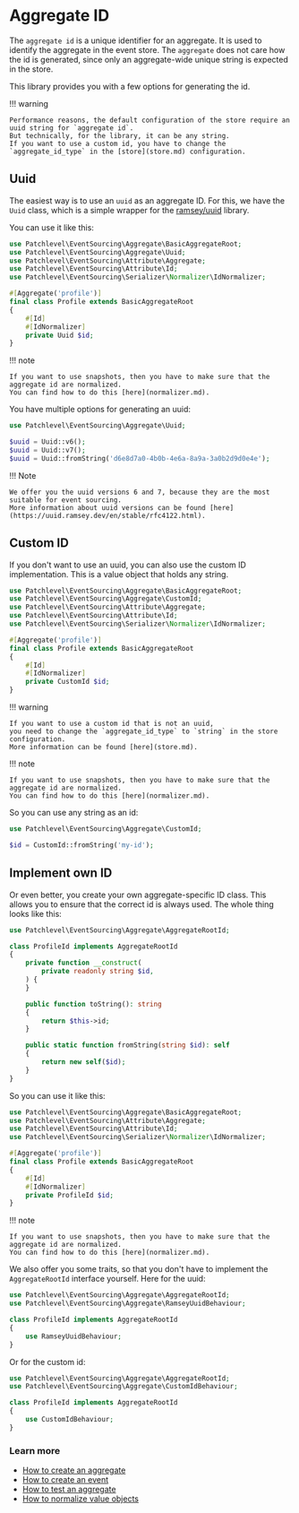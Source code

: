 # Aggregate ID

The `aggregate id` is a unique identifier for an aggregate.
It is used to identify the aggregate in the event store.
The `aggregate` does not care how the id is generated,
since only an aggregate-wide unique string is expected in the store.

This library provides you with a few options for generating the id.

!!! warning

    Performance reasons, the default configuration of the store require an uuid string for `aggregate id`.
    But technically, for the library, it can be any string.
    If you want to use a custom id, you have to change the `aggregate_id_type` in the [store](store.md) configuration.
    
## Uuid

The easiest way is to use an `uuid` as an aggregate ID.
For this, we have the `Uuid` class, which is a simple wrapper for the [ramsey/uuid](https://github.com/ramsey/uuid) library.

You can use it like this:

```php
use Patchlevel\EventSourcing\Aggregate\BasicAggregateRoot;
use Patchlevel\EventSourcing\Aggregate\Uuid;
use Patchlevel\EventSourcing\Attribute\Aggregate;
use Patchlevel\EventSourcing\Attribute\Id;
use Patchlevel\EventSourcing\Serializer\Normalizer\IdNormalizer;

#[Aggregate('profile')]
final class Profile extends BasicAggregateRoot
{
    #[Id]
    #[IdNormalizer]
    private Uuid $id;
}
```
!!! note

    If you want to use snapshots, then you have to make sure that the aggregate id are normalized. 
    You can find how to do this [here](normalizer.md).
    
You have multiple options for generating an uuid:

```php
use Patchlevel\EventSourcing\Aggregate\Uuid;

$uuid = Uuid::v6();
$uuid = Uuid::v7();
$uuid = Uuid::fromString('d6e8d7a0-4b0b-4e6a-8a9a-3a0b2d9d0e4e');
```
!!! Note

    We offer you the uuid versions 6 and 7, because they are the most suitable for event sourcing.
    More information about uuid versions can be found [here](https://uuid.ramsey.dev/en/stable/rfc4122.html).
    
## Custom ID

If you don't want to use an uuid, you can also use the custom ID implementation.
This is a value object that holds any string.

```php
use Patchlevel\EventSourcing\Aggregate\BasicAggregateRoot;
use Patchlevel\EventSourcing\Aggregate\CustomId;
use Patchlevel\EventSourcing\Attribute\Aggregate;
use Patchlevel\EventSourcing\Attribute\Id;
use Patchlevel\EventSourcing\Serializer\Normalizer\IdNormalizer;

#[Aggregate('profile')]
final class Profile extends BasicAggregateRoot
{
    #[Id]
    #[IdNormalizer]
    private CustomId $id;
}
```
!!! warning

    If you want to use a custom id that is not an uuid, 
    you need to change the `aggregate_id_type` to `string` in the store configuration.
    More information can be found [here](store.md).
    
!!! note

    If you want to use snapshots, then you have to make sure that the aggregate id are normalized. 
    You can find how to do this [here](normalizer.md).
    
So you can use any string as an id:

```php
use Patchlevel\EventSourcing\Aggregate\CustomId;

$id = CustomId::fromString('my-id');
```
## Implement own ID

Or even better, you create your own aggregate-specific ID class.
This allows you to ensure that the correct id is always used.
The whole thing looks like this:

```php
use Patchlevel\EventSourcing\Aggregate\AggregateRootId;

class ProfileId implements AggregateRootId
{
    private function __construct(
        private readonly string $id,
    ) {
    }

    public function toString(): string
    {
        return $this->id;
    }

    public static function fromString(string $id): self
    {
        return new self($id);
    }
}
```
So you can use it like this:

```php
use Patchlevel\EventSourcing\Aggregate\BasicAggregateRoot;
use Patchlevel\EventSourcing\Attribute\Aggregate;
use Patchlevel\EventSourcing\Attribute\Id;
use Patchlevel\EventSourcing\Serializer\Normalizer\IdNormalizer;

#[Aggregate('profile')]
final class Profile extends BasicAggregateRoot
{
    #[Id]
    #[IdNormalizer]
    private ProfileId $id;
}
```
!!! note

    If you want to use snapshots, then you have to make sure that the aggregate id are normalized. 
    You can find how to do this [here](normalizer.md).
    
We also offer you some traits, so that you don't have to implement the `AggregateRootId` interface yourself.
Here for the uuid:

```php
use Patchlevel\EventSourcing\Aggregate\AggregateRootId;
use Patchlevel\EventSourcing\Aggregate\RamseyUuidBehaviour;

class ProfileId implements AggregateRootId
{
    use RamseyUuidBehaviour;
}
```
Or for the custom id:

```php
use Patchlevel\EventSourcing\Aggregate\AggregateRootId;
use Patchlevel\EventSourcing\Aggregate\CustomIdBehaviour;

class ProfileId implements AggregateRootId
{
    use CustomIdBehaviour;
}
```
### Learn more

* [How to create an aggregate](aggregate.md)
* [How to create an event](events.md)
* [How to test an aggregate](testing.md)
* [How to normalize value objects](normalizer.md)
